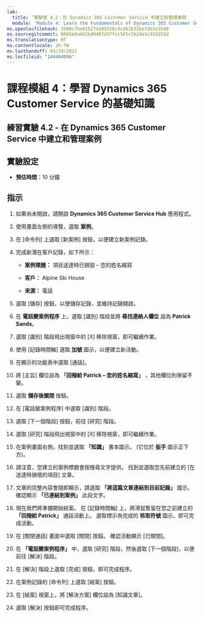 ```yaml
---
lab:
  title: ‘實驗室 4.2：在 Dynamics 365 Customer Service 中建立和管理案例
  module: 'Module 4: Learn the Fundamentals of Dynamics 365 Customer Service'
ms.openlocfilehash: 2590c7be81b274a95528c4cd61b32be7db3e3548
ms.sourcegitcommit: 6065e6a662bd0407d37fcc565c1b2da1c916255d
ms.translationtype: HT
ms.contentlocale: zh-TW
ms.lasthandoff: 04/29/2022
ms.locfileid: "144404996"
---
```

<a name="module-4-learn-the-fundamentals-of-dynamics-365-customer-service"></a>課程模組 4：學習 Dynamics 365 Customer Service 的基礎知識
========================

## <a name="practice-lab-42---create-and-manage-cases-in-dynamics-365-customer-service"></a>練習實驗 4.2 - 在 Dynamics 365 Customer Service 中建立和管理案例

## <a name="lab-setup"></a>實驗設定

  - **預估時間**：10 分鐘

## <a name="instructions"></a>指示

1. 如果尚未開啟，請開啟 **Dynamics 365 Customer Service Hub** 應用程式。 

2. 使用畫面左側的導覽，選取 **案例**。 

3. 在 [命令列] 上選取 [新案例] 按鈕，以便建立新案例記錄。

4. 完成新潛在客戶記錄，如下所示：

    - **案例標題：** 項目送達時已損毀 – 您的姓名縮寫

    - **客戶：** Alpine Ski House

    - **來源：** 電話

5. 選取 [儲存] 按鈕，以便儲存記錄，並維持記錄開啟。 

6. 在 **電話變案例程序** 上，選取 [識別] 階段並將 **尋找連絡人欄位** 設為 **Patrick Sands**。 

7. 選取 [識別] 階段飛出視窗中的 [X] 移除視窗，即可繼續作業。 

8. 使用 [記錄時間軸] 選取 **加號** 圖示，以便建立新活動。 

9. 在顯示的功能表中選取 [通話]。

10. 將 [主旨] 欄位設為 **「回撥給 Patrick – 您的姓名縮寫」** ，其他欄位則保留不變。 

11. 選取 **儲存後關閉** 按鈕。 

12. 在 [電話變案例程序] 中選取 [識別] 階段。

13. 選取 [下一個階段] 按鈕，前往 [研究] 階段。 

14. 選取 [研究] 階段飛出視窗中的 [X] 移除視窗，即可繼續作業。 

15. 在案例畫面右側，找到並選取 **「知識」** 書本圖示。 (它位於 **扳手** 圖示正下方)。

16. 請注意，您建立的案例標題會按搜尋文字提供。 找到並選取您先前建立的 [在送達時損壞的項目] 文章。 

17. 文章的完整內容會隨即顯示，請選取 **「將這篇文章連結到目前記錄」** 圖示。 確認顯示 **「已連結到案例」** 此段文字。 

18. 現在我們將準備開始結案。 在 [記錄時間軸] 上，將滑鼠暫留在您之前建立的 **「回撥給 Patrick」** 通話活動上。 選取標示為完成的 **核取符號** 圖示，即可完成活動。 

19. 在 [關閉通話] 畫面中選取 [關閉] 按鈕。 確認活動顯示 [已關閉]。 

20. 在 **「電話變案例程序」** 中，選取 [研究] 階段，然後選取 [下一個階段]，以便前往 [解決] 階段。 

21. 在 [解決] 階段上選取 [完成] 按鈕，即可完成程序。 

22. 在案例記錄的 [命令列] 上選取 [結案] 按鈕。

23. 在 [結案] 視窗上，將 [解決方案] 欄位設為 [知識文章]。 

24. 選取 [解決] 按鈕即可完成程序。 
